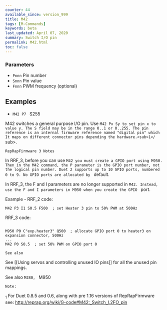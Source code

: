 ```yaml
---
counter: 44
available_since: version_999
title: M42
tags: [M-Commands] 
keywords: beta 
last_updated: April 07, 2020 
summary: Switch I/O pin 
permalink: M42.html
toc: false 
---
```



### Parameters

* `Pnnn` Pin number
* `Snnn` Pin value
* `Fnnn` PWM frequency (optional)

## Examples

* ` M42 P7  ` S255

M42 switches a general purpose I/O pin. Use ` M42 Px Sy to set pin x to value y. The S field may be in the range 0..1 or 0..255. The pin reference is an internal firmware reference named "digital pin" which It maps on different connector pins depending the hardware.<sub>1</ ` sub>.

`RepRapFirmware 3 Notes`

In RRF_3, before you can use ` M42 you must create a GPIO port using M950. Then in the M42 command, the P parameter is the GPIO port number, not the logical pin number. Duet 2 supports up to 10 GPIO ports, numbered 0 to 9. No GPIO ports are allocated by  ` default.

In RRF_3, the F and I parameters are no longer supported in ` M42. Instead, use the F and I parameters in M950 when you create the GPIO  ` port.

Example - RRF_2 code:

```
M42 P3 I1 S0.5 F500  ; set Heater 3 pin to 50% PWM at 500Hz
```

RRF_3 code:

```

M950 P0 C"exp.heater3" Q500  ; allocate GPIO port 0 to heater3 on expansion connector, 500Hz
...
M42 P0 S0.5  ; set 50% PWM on GPIO port 0

```

`See also`

See  [[Using servos and controlling unused IO pins]] for all the unused pin mappings.

See also ` M280,  ` M950

`Note:`

<sub>1</sub> For Duet 0.8.5 and 0.6, along with pre 1.16 versions of RepRapFirmware see: http://reprap.org/wiki/G-code#M42:_Switch_I.2FO_pin

